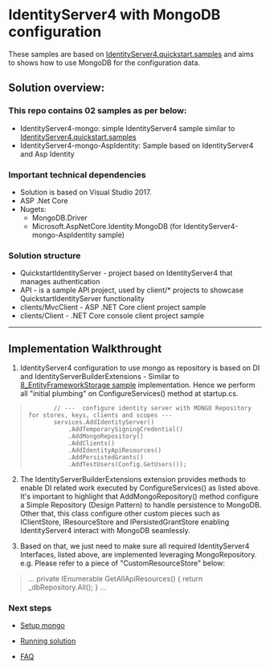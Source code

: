 # IdentityServer4 with  MongoDB configuration 

These samples are based on [IdentityServer4.quickstart.samples](https://github.com/IdentityServer/IdentityServer4.Samples) and aims to shows how to use MongoDB for the configuration data.

## Solution overview: 

### This repo contains 02 samples as per below:

* IdentityServer4-mongo: simple IdentityServer4 sample similar to [IdentityServer4.quickstart.samples](https://github.com/IdentityServer/IdentityServer4.Samples)
* IdentityServer4-mongo-AspIdentity: Sample based on IdentityServer4  and  Asp Identity 


### Important technical dependencies

* Solution is based on Visual Studio 2017.
* ASP .Net Core
* Nugets:
	* MongoDB.Driver
	* Microsoft.AspNetCore.Identity.MongoDB (for IdentityServer4-mongo-AspIdentity sample)


### Solution structure

* QuickstartIdentityServer -  project based on IdentityServer4 that manages authentication
* API - is a sample API project, used by  client/* projects to showcase QuickstartIdentityServer functionality
* clients/MvcClient - ASP .NET Core client project sample
* clients/Client - .NET Core console client project sample

- - - -

## Implementation Walkthrought

1. IdentityServer4 configuration to use mongo as repository is based on DI and IdentityServerBuilderExtensions - Similar to  
[8_EntityFrameworkStorage sample](https://github.com/IdentityServer/IdentityServer4.Samples/tree/release/Quickstarts/8_EntityFrameworkStorage) implementation. Hence 
we perform all "initial plumbing" on ConfigureServices() method at startup.cs.


>            // ---  configure identity server with MONGO Repository for stores, keys, clients and scopes ---
>            services.AddIdentityServer()
>                .AddTemporarySigningCredential()
>                .AddMongoRepository()
>                .AddClients()
>                .AddIdentityApiResources()
>                .AddPersistedGrants()
>                .AddTestUsers(Config.GetUsers());


2. The IdentityServerBuilderExtensions extension provides methods to enable  DI related work executed by ConfigureServices() as listed above. 
It's important to highlight that AddMongoRepository() method configure a Simple Repository (Design Pattern) to handle persistence to MongoDB. Other that, this class 
configure other custom pieces   such as IClientStore, IResourceStore and IPersistedGrantStore enabling IdentityServer4 interact with MongoDB seamlessly.

3. Based on that, we just need to make sure all required IdentityServer4 Interfaces, listed above, are implemented leveraging MongoRepository.
e.g. Please refer to a piece of "CustomResourceStore" below:

>...
>		private IEnumerable<ApiResource> GetAllApiResources()
>        {
>            return _dbRepository.All<ApiResource>();
>        }
>...

 
### Next steps

*  [Setup mongo](./mongodb.md)

*  [Running solution](./running.md)

*  [FAQ](./faq.md)


